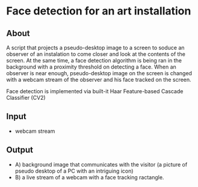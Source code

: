 # Face detection for an art installation

## About
A script that projects a pseudo-desktop image to a screen to soduce an observer of an instalation to come closer and look at the contents of the screen. At the same time, a face detection algorithm is being ran in the background with a proximity threshold on detecting a face. When an observer is near enough, pseudo-desktop image on the screen is changed with a webcam stream of the observer and his face tracked on the screen.

Face detection is implemented via built-it Haar Feature-based Cascade Classifier (CV2)

## Input
- webcam stream

## Output
- A) background image that communicates with the visitor (a picture of pseudo desktop of a PC with an intriguing icon)
- B) a live stream of a webcam with a face tracking ractangle.
